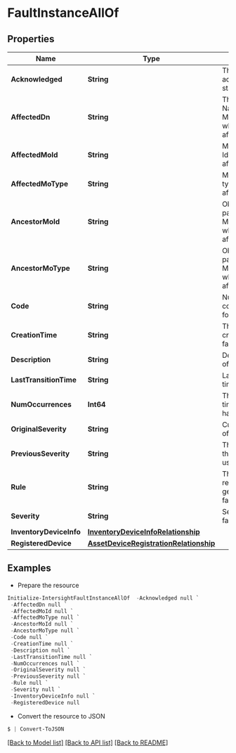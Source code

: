 # FaultInstanceAllOf
## Properties

Name | Type | Description | Notes
------------ | ------------- | ------------- | -------------
**Acknowledged** | **String** | The user acknowledgement state of the fault. | [optional] [readonly] 
**AffectedDn** | **String** | The Distinguished Name of the Managed object which was affected. | [optional] [readonly] 
**AffectedMoId** | **String** | Managed object Id which was affected. | [optional] [readonly] 
**AffectedMoType** | **String** | Managed object type which was affected. | [optional] [readonly] 
**AncestorMoId** | **String** | Object Id of the parent of the Managed object which was affected. | [optional] [readonly] 
**AncestorMoType** | **String** | Object type of the parent of the Managed object which was affected. | [optional] [readonly] 
**Code** | **String** | Numerical fault code of the fault found. | [optional] [readonly] 
**CreationTime** | **String** | The time of creation of the fault instance. | [optional] [readonly] 
**Description** | **String** | Detailed message of the fault. | [optional] [readonly] 
**LastTransitionTime** | **String** | Last transition time of the fault. | [optional] [readonly] 
**NumOccurrences** | **Int64** | The number of times this fault has occured. | [optional] [readonly] 
**OriginalSeverity** | **String** | Current Severity of the fault found. | [optional] [readonly] 
**PreviousSeverity** | **String** | The Severity of the fault prior to user update. | [optional] [readonly] 
**Rule** | **String** | The rule that is responsible for generation of the fault. | [optional] [readonly] 
**Severity** | **String** | Severity of the fault found. | [optional] [readonly] 
**InventoryDeviceInfo** | [**InventoryDeviceInfoRelationship**](InventoryDeviceInfoRelationship.md) |  | [optional] 
**RegisteredDevice** | [**AssetDeviceRegistrationRelationship**](AssetDeviceRegistrationRelationship.md) |  | [optional] 

## Examples

- Prepare the resource
```powershell
Initialize-IntersightFaultInstanceAllOf  -Acknowledged null `
 -AffectedDn null `
 -AffectedMoId null `
 -AffectedMoType null `
 -AncestorMoId null `
 -AncestorMoType null `
 -Code null `
 -CreationTime null `
 -Description null `
 -LastTransitionTime null `
 -NumOccurrences null `
 -OriginalSeverity null `
 -PreviousSeverity null `
 -Rule null `
 -Severity null `
 -InventoryDeviceInfo null `
 -RegisteredDevice null
```

- Convert the resource to JSON
```powershell
$ | Convert-ToJSON
```

[[Back to Model list]](../README.md#documentation-for-models) [[Back to API list]](../README.md#documentation-for-api-endpoints) [[Back to README]](../README.md)

